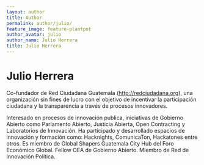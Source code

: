 ```yaml
---
layout: author
title: Author
permalink: author/julio/
feature_image: feature-plantpot
author_avatar: julio
author_name: Julio Herrera
title: Julio Herrera
---
```


# Julio Herrera

Co-fundador de Red Ciudadana Guatemala (http://redciudadana.org), una organización sin fines de lucro con el objetivo de incentivar la participación ciudadana y la transparencia a través de procesos innovadores.

Interesado en procesos de innovación publica, iniciativas de Gobierno Abierto como Parlamento Abierto, Justicia Abierta, Open Contracting y Laboratorios de Innovación. Ha participado y desarrollado espacios de innovación y formación como: Hacknights, ComunicaTon, Hackatones entre otros. Es miembro de Global Shapers Guatemala City Hub del Foro Económico Global. Fellow OEA de Gobierno Abierto. Miembro de Red de Innovación Politica.